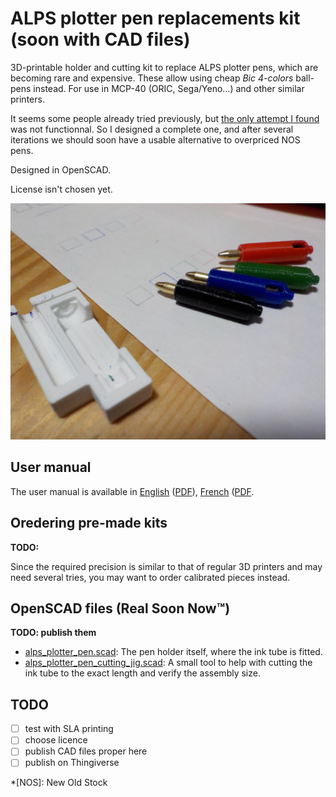 # ALPS plotter pen replacements kit (soon with CAD files)

3D-printable holder and cutting kit to replace ALPS plotter pens, which are becoming rare and expensive. These allow using cheap *Bic 4-colors* ball-pens instead. For use in MCP-40 (ORIC, Sega/Yeno…) and other similar printers.

It seems some people already tried previously, but [the only attempt I found](https://www.thingiverse.com/thing:7412) was not functionnal. So I designed a complete one, and after several iterations we should soon have a usable alternative to overpriced NOS pens.

Designed in OpenSCAD.

License isn't chosen yet.

![Four replacement pens assembled along with the cutting jig.](images/ORIC_MCP40_DSCN2293.jpg)

## User manual

The user manual is available in [English](manual_en.md) ([PDF](manual_en.pdf)), [French](manual_fr.md) ([PDF](manual_fr.pdf).

## Oredering pre-made kits

**TODO:**

Since the required precision is similar to that of regular 3D printers and may need several tries, you may want to order calibrated pieces instead.


## OpenSCAD files (Real Soon Now™)

**TODO: publish them**

- [alps_plotter_pen.scad](alps_plotter_pen.scad): The pen holder itself, where the ink tube is fitted.
- [alps_plotter_pen_cutting_jig.scad](alps_plotter_pen_cutting_jig.scad): A small tool to help with cutting the ink tube to the exact length and  verify the assembly size.

## TODO

- [ ] test with SLA printing
- [ ] choose licence
- [ ] publish CAD files proper here
- [ ] publish on Thingiverse

*[NOS]: New Old Stock
